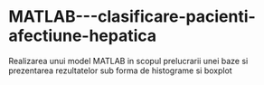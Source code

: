 # MATLAB---clasificare-pacienti-afectiune-hepatica
Realizarea unui model MATLAB in scopul prelucrarii unei baze si prezentarea rezultatelor sub forma de histograme si boxplot
